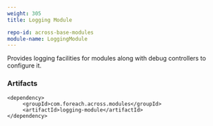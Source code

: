 ```yaml
---
weight: 305
title: Logging Module

repo-id: across-base-modules
module-name: LoggingModule
---
```


Provides logging facilities for modules along with debug controllers to
configure it.

<!--more-->

### Artifacts

    <dependency>
         <groupId>com.foreach.across.modules</groupId>
         <artifactId>logging-module</artifactId>
    </dependency>
